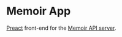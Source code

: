 # Memoir App

[Preact][preact] front-end for the [Memoir API server][memoir].

[preact]: https://github.com/developit/preact
[memoir]: https://github.com/tombell/memoir
